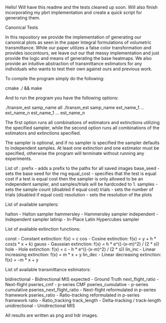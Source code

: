 Hello! Will have this readme and the tests cleaned up soon. Will also finish incorporating
my pbrt implementation and create a quick script for generating them.

Canonical Tests

In this repository we provide the implementation of generating our canonical
plots as seen in the paper Integral formulations of volumetric
transmittance. While our paper utilizes a false color transformation and
provides isocontours, we leave out our that messy implementation and just
provide the logic and means of generating the base heatmaps. We also provide
an intuitive abstraction of transmittance estimators for any individuals who
wants to test their own against ours and previous work.

To compile the program simply do the following:

cmake ./ && make

And to run the program you have the following options:

./transm_est samp_name all <other options>
./transm_est samp_name ext_name_1 ... ext_name_n est_name_1 ... est_name_n <other options>

The first option runs all combinations of estimators and extinctions utilizing the specified sampler, while the second option runs all combinations of the estimators and extinctions specified.

The sampler is optional, and if no sampler is specified the sampler defaults to independent samples.
At least one extinction and one estimator must be specified, otherwise the program will terminate without running any experiments.

List of <other options>:
prefix <str> - adds a prefix to the paths for all saved images
base_seed <int> - sets the base seed for the rng
equal_cost - specifies that the test is equal cost
             if a test is equal cost then the sampler is only allowed to be an independent sampler, and samples/trials will be hardcoded to 1.
samples <int> - sets the sample count (disabled if equal cost)
trials <int> - sets the number of trials (disabled if equal cost)
resolution <int> - sets the resolution of the plots

List of available samplers:

halton - Halton sampler
hammersley - Hammersley sampler
independent - Independent sampler
latinip - In-Place Latin Hypercubes sampler

List of available extinction functions:

const - Constant extinction: f(x) = c
cos - Cosine extinction: f(x) = y + h * cos(s * x + k)
gauss - Gaussian extinction: f(x) = h * e^((-(x-m)^2) / (2 * s))
hole - Hole extinction: f(x) = c - h * e^((-(x-m)^2) / (2 * s))
lin_inc - Linear increasing extinction: f(x) = m * x + y
lin_dec - Linear decreasing extinction: f(x) = -m * x + y

List of available transmittance estimators:

bidirectional - Bidirectional MIS
expected - Ground Truth
next_flight_ratio - Next-flight
pseries_cmf - p-series CMF
pseries_cumulative - p-series cumulative
pseries_next_flight_ratio - Next-flight reformulated in p-series framework
pseries_ratio - Ratio-tracking reformulated in p-series framework
ratio - Ratio_tracking
track_length - Delta-tracking / track-length
unidirectional - Unidirectional MIS

All results are written as png and hdr images.
